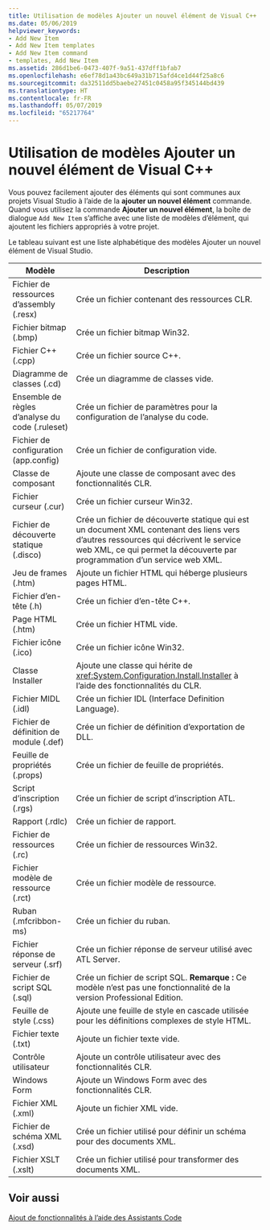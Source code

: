 ```yaml
---
title: Utilisation de modèles Ajouter un nouvel élément de Visual C++
ms.date: 05/06/2019
helpviewer_keywords:
- Add New Item
- Add New Item templates
- Add New Item command
- templates, Add New Item
ms.assetid: 286d1be6-0473-407f-9a51-437dff1bfab7
ms.openlocfilehash: e6ef78d1a43bc649a31b715afd4ce1d44f25a8c6
ms.sourcegitcommit: da32511dd5baebe27451c0458a95f345144bd439
ms.translationtype: HT
ms.contentlocale: fr-FR
ms.lasthandoff: 05/07/2019
ms.locfileid: "65217764"
---
```

# <a name="using-visual-c-add-new-item-templates"></a>Utilisation de modèles Ajouter un nouvel élément de Visual C++

Vous pouvez facilement ajouter des éléments qui sont communes aux projets Visual Studio à l’aide de la **ajouter un nouvel élément** commande. Quand vous utilisez la commande **Ajouter un nouvel élément**, la boîte de dialogue `Add New Item` s’affiche avec une liste de modèles d’élément, qui ajoutent les fichiers appropriés à votre projet.

Le tableau suivant est une liste alphabétique des modèles Ajouter un nouvel élément de Visual Studio.

|Modèle|Description|
|--------------|-----------------|
|Fichier de ressources d’assembly (.resx)|Crée un fichier contenant des ressources CLR.|
|Fichier bitmap (.bmp)|Crée un fichier bitmap Win32.|
|Fichier C++ (.cpp)|Crée un fichier source C++.|
|Diagramme de classes (.cd)|Crée un diagramme de classes vide.|
|Ensemble de règles d’analyse du code (.ruleset)|Crée un fichier de paramètres pour la configuration de l’analyse du code.|
|Fichier de configuration (app.config)|Crée un fichier de configuration vide.|
|Classe de composant|Ajoute une classe de composant avec des fonctionnalités CLR.|
|Fichier curseur (.cur)|Crée un fichier curseur Win32.|
|Fichier de découverte statique (.disco)|Crée un fichier de découverte statique qui est un document XML contenant des liens vers d’autres ressources qui décrivent le service web XML, ce qui permet la découverte par programmation d’un service web XML.|
|Jeu de frames (.htm)|Ajoute un fichier HTML qui héberge plusieurs pages HTML.|
|Fichier d’en-tête (.h)|Crée un fichier d’en-tête C++.|
|Page HTML (.htm)|Crée un fichier HTML vide.|
|Fichier icône (.ico)|Crée un fichier icône Win32.|
|Classe Installer|Ajoute une classe qui hérite de <xref:System.Configuration.Install.Installer> à l’aide des fonctionnalités du CLR.|
|Fichier MIDL (.idl)|Crée un fichier IDL (Interface Definition Language).|
|Fichier de définition de module (.def)|Crée un fichier de définition d’exportation de DLL.|
|Feuille de propriétés (.props)|Crée un fichier de feuille de propriétés.|
|Script d’inscription (.rgs)|Crée un fichier de script d’inscription ATL.|
|Rapport (.rdlc)|Crée un fichier de rapport.|
|Fichier de ressources (.rc)|Crée un fichier de ressources Win32.|
|Fichier modèle de ressource (.rct)|Crée un fichier modèle de ressource.|
|Ruban (.mfcribbon-ms)|Crée un fichier du ruban.|
|Fichier réponse de serveur (.srf)|Crée un fichier réponse de serveur utilisé avec ATL Server.|
|Fichier de script SQL (.sql)|Crée un fichier de script SQL. **Remarque :**  Ce modèle n’est pas une fonctionnalité de la version Professional Edition.|
|Feuille de style (.css)|Ajoute une feuille de style en cascade utilisée pour les définitions complexes de style HTML.|
|Fichier texte (.txt)|Ajoute un fichier texte vide.|
|Contrôle utilisateur|Ajoute un contrôle utilisateur avec des fonctionnalités CLR.|
|Windows Form|Ajoute un Windows Form avec des fonctionnalités CLR.|
|Fichier XML (.xml)|Ajoute un fichier XML vide.|
|Fichier de schéma XML (.xsd)|Crée un fichier utilisé pour définir un schéma pour des documents XML.|
|Fichier XSLT (.xslt)|Crée un fichier utilisé pour transformer des documents XML.|

## <a name="see-also"></a>Voir aussi

[Ajout de fonctionnalités à l’aide des Assistants Code](../../ide/adding-functionality-with-code-wizards-cpp.md)
